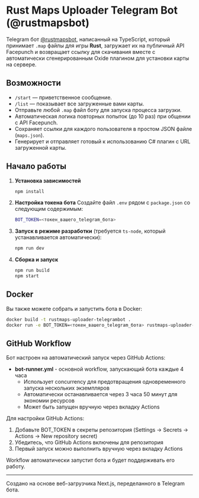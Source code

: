 # Rust Maps Uploader Telegram Bot (@rustmapsbot)

Telegram бот [@rustmapsbot](https://t.me/rustmapsbot), написанный на TypeScript, который принимает `.map` файлы для игры **Rust**, загружает их на публичный API Facepunch и возвращает ссылку для скачивания вместе с автоматически сгенерированным Oxide плагином для установки карты на сервере.

## Возможности

* `/start` — приветственное сообщение.
* `/list` — показывает все загруженные вами карты.
* Отправьте любой `.map` файл боту для запуска процесса загрузки.
* Автоматическая логика повторных попыток (до 10 раз) при общении с API Facepunch.
* Сохраняет ссылки для каждого пользователя в простом JSON файле (`maps.json`).
* Генерирует и отправляет готовый к использованию C# плагин с URL загруженной карты.

## Начало работы

1. **Установка зависимостей**
   ```bash
   npm install
   ```
2. **Настройка токена бота**
   Создайте файл `.env` рядом с `package.json` со следующим содержимым:
   ```bash
   BOT_TOKEN=<токен_вашего_telegram_бота>
   ```
3. **Запуск в режиме разработки** (требуется `ts-node`, который устанавливается автоматически):
   ```bash
   npm run dev
   ```
4. **Сборка и запуск**
   ```bash
   npm run build
   npm start
   ```

## Docker

Вы также можете собрать и запустить бота в Docker:

```bash
docker build -t rustmaps-uploader-telegrambot .
docker run -e BOT_TOKEN=<токен_вашего_telegram_бота> rustmaps-uploader-telegrambot
```

## GitHub Workflow

Бот настроен на автоматический запуск через GitHub Actions:

- **bot-runner.yml** - основной workflow, запускающий бота каждые 4 часа
  - Использует concurrency для предотвращения одновременного запуска нескольких экземпляров
  - Автоматически останавливается через 3 часа 50 минут для экономии ресурсов
  - Может быть запущен вручную через вкладку Actions

Для настройки GitHub Actions:

1. Добавьте BOT_TOKEN в секреты репозитория (Settings → Secrets → Actions → New repository secret)
2. Убедитесь, что GitHub Actions включены для репозитория
3. Первый запуск можно выполнить вручную через вкладку Actions

Workflow автоматически запустит бота и будет поддерживать его работу.

---

Создано на основе веб-загрузчика Next.js, переделанного в Telegram бота. 